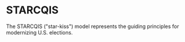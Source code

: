 # STARCQIS
The STARCQIS ("star-kiss") model represents the guiding principles for modernizing U.S. elections.

